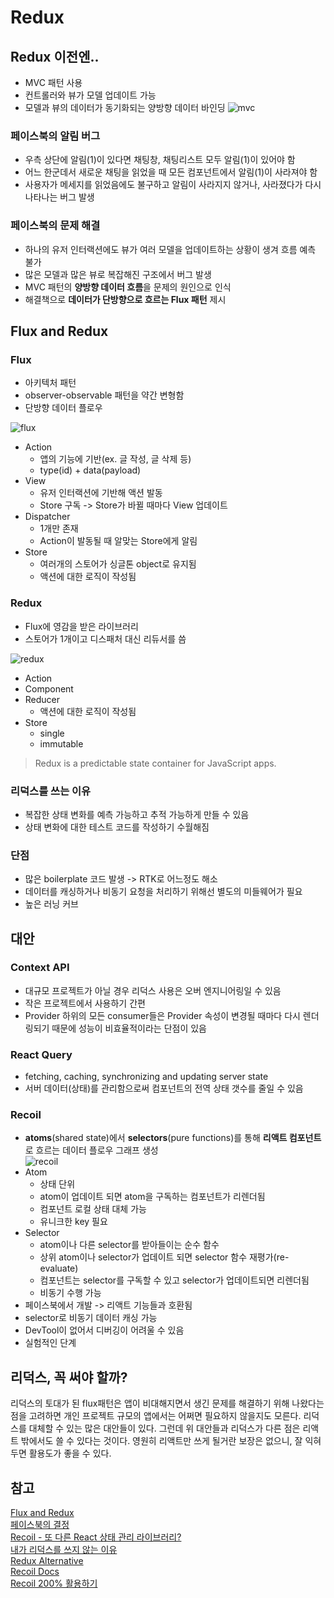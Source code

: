 # Redux

## Redux 이전엔..

- MVC 패턴 사용
- 컨트롤러와 뷰가 모델 업데이트 가능
- 모델과 뷰의 데이터가 동기화되는 양방향 데이터 바인딩
  ![mvc](https://user-images.githubusercontent.com/80461702/151683923-ba2dcd1e-d0a1-4d15-ae04-5dd62dc558ff.png)

### 페이스북의 알림 버그
- 우측 상단에 알림(1)이 있다면 채팅창, 채팅리스트 모두 알림(1)이 있어야 함
- 어느 한군데서 새로운 채팅을 읽었을 때 모든 컴포넌트에서 알림(1)이 사라져야 함
- 사용자가 메세지를 읽었음에도 불구하고 알림이 사라지지 않거나, 사라졌다가 다시 나타나는 버그 발생

### 페이스북의 문제 해결
- 하나의 유저 인터랙션에도 뷰가 여러 모델을 업데이트하는 상황이 생겨 흐름 예측 불가
- 많은 모델과 많은 뷰로 복잡해진 구조에서 버그 발생
- MVC 패턴의 **양방향 데이터 흐름**을 문제의 원인으로 인식
- 해결책으로 **데이터가 단방향으로 흐르는 Flux 패턴** 제시

## Flux and Redux

### Flux

- 아키텍처 패턴
- observer-observable 패턴을 약간 변형함
- 단방향 데이터 플로우

![flux](https://user-images.githubusercontent.com/80461702/151683921-7f9abf85-ca8a-4f68-849b-ed5bc6d48761.png)


- Action
  - 앱의 기능에 기반(ex. 글 작성, 글 삭제 등)
  - type(id) + data(payload)
- View
  - 유저 인터랙션에 기반해 액션 발동
  - Store 구독 -> Store가 바뀔 때마다 View 업데이트
- Dispatcher
  - 1개만 존재
  - Action이 발동될 때 알맞는 Store에게 알림
- Store
  - 여러개의 스토어가 싱글톤 object로 유지됨
  - 액션에 대한 로직이 작성됨


### Redux

- Flux에 영감을 받은 라이브러리
- 스토어가 1개이고 디스패처 대신 리듀서를 씀

![redux](https://user-images.githubusercontent.com/80461702/151683928-9e880499-cc3c-48b3-8bd5-842c2037febb.png)

- Action
- Component
- Reducer
  - 액션에 대한 로직이 작성됨
- Store
  - single
  - immutable

> Redux is a predictable state container for JavaScript apps.


### 리덕스를 쓰는 이유

- 복잡한 상태 변화를 예측 가능하고 추적 가능하게 만들 수 있음
- 상태 변화에 대한 테스트 코드를 작성하기 수월해짐

### 단점

- 많은 boilerplate 코드 발생 -> RTK로 어느정도 해소
- 데이터를 캐싱하거나 비동기 요청을 처리하기 위해선 별도의 미들웨어가 필요
- 높은 러닝 커브

## 대안
### Context API
- 대규모 프로젝트가 아닐 경우 리덕스 사용은 오버 엔지니어링일 수 있음
- 작은 프로젝트에서 사용하기 간편
- Provider 하위의 모든 consumer들은 Provider 속성이 변경될 때마다 다시 렌더링되기 때문에 성능이 비효율적이라는 단점이 있음
### React Query
- fetching, caching, synchronizing and updating server state
- 서버 데이터(상태)를 관리함으로써 컴포넌트의 전역 상태 갯수를 줄일 수 있음
### Recoil
- **atoms**(shared state)에서 **selectors**(pure functions)를 통해 **리액트 컴포넌트**로 흐르는 데이터 플로우 그래프 생성  
![recoil](https://user-images.githubusercontent.com/80461702/151683924-07ca4fd6-2354-4b7f-a138-cfad97386529.png)
- Atom
  - 상태 단위
  - atom이 업데이트 되면 atom을 구독하는 컴포넌트가 리렌더됨
  - 컴포넌트 로컬 상태 대체 가능
  - 유니크한 key 필요
- Selector
  - atom이나 다른 selector를 받아들이는 순수 함수
  - 상위 atom이나 selector가 업데이트 되면 selector 함수 재평가(re-evaluate)
  - 컴포넌트는 selector를 구독할 수 있고 selector가 업데이트되면 리렌더됨
  - 비동기 수행 가능
- 페이스북에서 개발 -> 리액트 기능들과 호환됨
- selector로 비동기 데이터 캐싱 가능
- DevTool이 없어서 디버깅이 어려울 수 있음
- 실험적인 단계

## 리덕스, 꼭 써야 할까?
리덕스의 토대가 된 flux패턴은 앱이 비대해지면서 생긴 문제를 해결하기 위해 나왔다는 점을 고려하면 개인 프로젝트 규모의 앱에서는 어쩌면 필요하지 않을지도 모른다. 리덕스를 대체할 수 있는 많은 대안들이 있다. 그런데 위 대안들과 리덕스가 다른 점은 리액트 밖에서도 쓸 수 있다는 것이다. 영원히 리액트만 쓰게 될거란 보장은 없으니, 잘 익혀두면 활용도가 좋을 수 있다.

## 참고
[Flux and Redux](https://medium.com/@sidathasiri/flux-and-redux-f6c9560997d7)  
[페이스북의 결정](https://blog.coderifleman.com/2015/06/19/mvc-does-not-scale-use-flux-instead/)  
[Recoil - 또 다른 React 상태 관리 라이브러리?](https://ui.toast.com/weekly-pick/ko_20200616)  
[내가 리덕스를 쓰지 않는 이유](https://kjwsx23.tistory.com/552)  
[Redux Alternative](https://blog.openreplay.com/redux-alternatives-in-2021)  
[Recoil Docs](https://recoiljs.org/)  
[Recoil 200% 활용하기](https://velog.io/@juno7803/Recoil-Recoil-200-%ED%99%9C%EC%9A%A9%ED%95%98%EA%B8%B0)